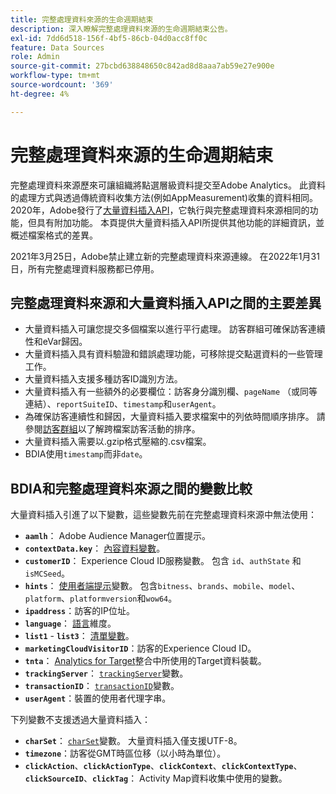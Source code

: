 ```yaml
---
title: 完整處理資料來源的生命週期結束
description: 深入瞭解完整處理資料來源的生命週期結束公告。
exl-id: 7dd6d518-156f-4bf5-86cb-04d0acc8ff0c
feature: Data Sources
role: Admin
source-git-commit: 27bcbd638848650c842ad8d8aaa7ab59e27e900e
workflow-type: tm+mt
source-wordcount: '369'
ht-degree: 4%

---
```


# 完整處理資料來源的生命週期結束

完整處理資料來源歷來可讓組織將點選層級資料提交至Adobe Analytics。 此資料的處理方式與透過傳統資料收集方法(例如AppMeasurement)收集的資料相同。 2020年，Adobe發行了[大量資料插入API](https://developer.adobe.com/analytics-apis/docs/2.0/guides/endpoints/bulk-data-insertion/)，它執行與完整處理資料來源相同的功能，但具有附加功能。 本頁提供大量資料插入API所提供其他功能的詳細資訊，並概述檔案格式的差異。

2021年3月25日，Adobe禁止建立新的完整處理資料來源連線。 在2022年1月31日，所有完整處理資料服務都已停用。

## 完整處理資料來源和大量資料插入API之間的主要差異

* 大量資料插入可讓您提交多個檔案以進行平行處理。 訪客群組可確保訪客連續性和eVar歸因。
* 大量資料插入具有資料驗證和錯誤處理功能，可移除提交點選資料的一些管理工作。
* 大量資料插入支援多種訪客ID識別方法。
* 大量資料插入有一些額外的必要欄位：訪客身分識別欄、`pageName` （或同等連結）、`reportSuiteID`、`timestamp`和`userAgent`。
* 為確保訪客連續性和歸因，大量資料插入要求檔案中的列依時間順序排序。 請參閱[訪客群組](https://developer.adobe.com/analytics-apis/docs/2.0/guides/endpoints/bulk-data-insertion/visitor-groups/)以了解跨檔案訪客活動的排序。
* 大量資料插入需要以.gzip格式壓縮的.csv檔案。
* BDIA使用`timestamp`而非`date`。

## BDIA和完整處理資料來源之間的變數比較

大量資料插入引進了以下變數，這些變數先前在完整處理資料來源中無法使用：

* **`aamlh`**： Adobe Audience Manager位置提示。
* **`contextData.key`**： [內容資料變數](/help/implement/vars/page-vars/contextdata.md)。
* **`customerID`**： Experience Cloud ID服務變數。 包含 `id`、`authState` 和 `isMCSeed`。
* **`hints`**： [使用者端提示](https://experienceleague.adobe.com/docs/experience-platform/edge/fundamentals/user-agent-client-hints.html)變數。 包含`bitness`、`brands`、`mobile`、`model`、`platform`、`platformversion`和`wow64`。
* **`ipaddress`**：訪客的IP位址。
* **`language`**： [語言](/help/components/dimensions/language.md)維度。
* **`list1`** - **`list3`**： [清單變數](/help/implement/vars/page-vars/list.md)。
* **`marketingCloudVisitorID`**：訪客的Experience Cloud ID。
* **`tnta`**： [Analytics for Target](https://experienceleague.adobe.com/docs/target/using/integrate/a4t/a4t.html)整合中所使用的Target資料裝載。
* **`trackingServer`**： [`trackingServer`](/help/implement/vars/config-vars/trackingserver.md)變數。
* **`transactionID`**： [`transactionID`](/help/implement/vars/page-vars/transactionid.md)變數。
* **`userAgent`**：裝置的使用者代理字串。

下列變數不支援透過大量資料插入：

* **`charSet`**： [`charSet`](/help/implement/vars/config-vars/charset.md)變數。 大量資料插入僅支援UTF-8。
* **`timezone`**：訪客從GMT時區位移（以小時為單位）。
* **`clickAction`**、**`clickActionType`**、**`clickContext`**、**`clickContextType`**、**`clickSourceID`**、**`clickTag`**： Activity Map資料收集中使用的變數。

